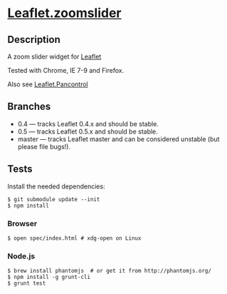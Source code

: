 [Leaflet.zoomslider](http://kartena.github.com/Leaflet.zoomslider/)
==================

## Description
A zoom slider widget for [Leaflet][2]

Tested with Chrome, IE 7-9 and Firefox. 

Also see [Leaflet.Pancontrol][1]

## Branches
 - 0.4 — tracks Leaflet 0.4.x and should be stable. 
 - 0.5 — tracks Leaflet 0.5.x and should be stable. 
 - master — tracks Leaflet master and can be considered unstable (but please file bugs!). 

## Tests

Install the needed dependencies:
```
$ git submodule update --init
$ npm install
```

### Browser
```
$ open spec/index.html # xdg-open on Linux
```

### Node.js
```
$ brew install phantomjs  # or get it from http://phantomjs.org/
$ npm install -g grunt-cli
$ grunt test
```


[1]: https://github.com/kartena/Leaflet.Pancontrol
[2]: https://github.com/CloudMade/Leaflet
